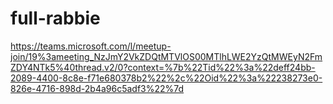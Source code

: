 # full-rabbie
https://teams.microsoft.com/l/meetup-join/19%3ameeting_NzJmY2VkZDQtMTVlOS00MTlhLWE2YzQtMWEyN2FmZDY4NTk5%40thread.v2/0?context=%7b%22Tid%22%3a%22deff24bb-2089-4400-8c8e-f71e680378b2%22%2c%22Oid%22%3a%22238273e0-826e-4716-898d-2b4a96c5adf3%22%7d

